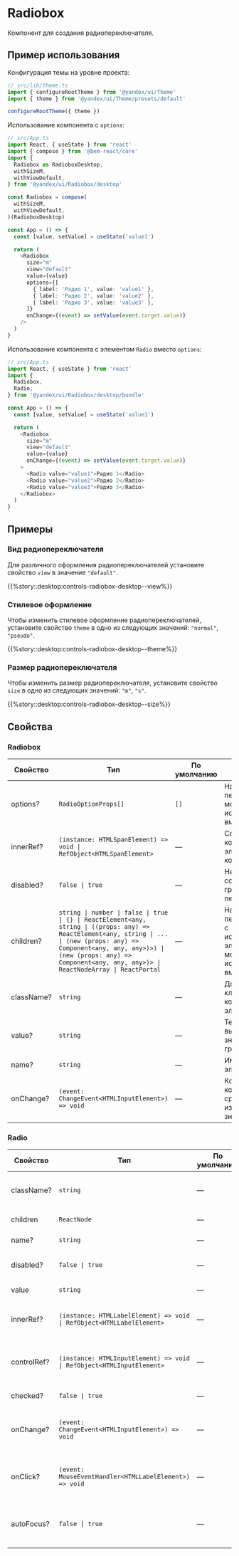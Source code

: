 # Radiobox



<!-- description:start -->
Компонент для создания радиопереключателя.
<!-- description:end -->

## Пример использования

Конфигурация темы на уровне проекта:

```ts
// src/lib/theme.ts
import { configureRootTheme } from '@yandex/ui/Theme'
import { theme } from '@yandex/ui/Theme/presets/default'

configureRootTheme({ theme })
```

Использование компонента с `options`:

```ts
// src/App.ts
import React, { useState } from 'react'
import { compose } from '@bem-react/core'
import {
  Radiobox as RadioboxDesktop,
  withSizeM,
  withViewDefault,
} from '@yandex/ui/Radiobox/desktop'

const Radiobox = compose(
  withSizeM,
  withViewDefault,
)(RadioboxDesktop)

const App = () => {
  const [value, setValue] = useState('value1')

  return (
    <Radiobox
      size="m"
      view="default"
      value={value}
      options={[
        { label: 'Радио 1', value: 'value1' },
        { label: 'Радио 2', value: 'value2' },
        { label: 'Радио 3', value: 'value3' },
      ]}
      onChange={(event) => setValue(event.target.value)}
    />
  )
}
```

Использование компонента с элементом `Radio` вместо `options`:

```ts
// src/App.ts
import React, { useState } from 'react'
import {
  Radiobox,
  Radio,
} from '@yandex/ui/Radiobox/desktop/bundle'

const App = () => {
  const [value, setValue] = useState('value1')

  return (
    <Radiobox
      size="m"
      view="default"
      value={value}
      onChange={(event) => setValue(event.target.value)}
    >
      <Radio value="value1">Радио 1</Radio>
      <Radio value="value2">Радио 2</Radio>
      <Radio value="value3">Радио 3</Radio>
    </Radiobox>
  )
}
```

## Примеры

### Вид радиопереключателя

Для различного оформления радиопереключателей установите свойство `view` в значение `"default"`.

{{%story::desktop:controls-radiobox-desktop--view%}}

### Стилевое оформление

Чтобы изменить стилевое оформление радиопереключателей, установите свойство `theme` в одно из следующих значений: `"normal"`, `"pseudo"`.

{{%story::desktop:controls-radiobox-desktop--theme%}}

### Размер радиопереключателя

Чтобы изменить размер радиопереключателя, установите свойство `size` в одно из следующих значений: `"m"`, `"s"`.

{{%story::desktop:controls-radiobox-desktop--size%}}

## Свойства

### Radiobox

<!-- props:start -->
| Свойство   | Тип                                                                                                                                                                                                                                                               | По умолчанию | Описание                                                                                    |
| ---------- | ----------------------------------------------------------------------------------------------------------------------------------------------------------------------------------------------------------------------------------------------------------------- | ------------ | ------------------------------------------------------------------------------------------- |
| options?   | `RadioOptionProps[]`                                                                                                                                                                                                                                              | `[]`         | Набор переключателей; можно использовать вместо `children`                                  |
| innerRef?  | `(instance: HTMLSpanElement) => void \| RefObject<HTMLSpanElement>`                                                                                                                                                                                               | —            | Ссылка на корневой DOM-элемент компонента                                                   |
| disabled?  | `false \| true`                                                                                                                                                                                                                                                   | —            | Неактивное состояние всей группы переключетелей                                             |
| children?  | `string \| number \| false \| true \| {} \| ReactElement<any, string \| ((props: any) => ReactElement<any, string \| ... \| (new (props: any) => Component<any, any, any>)>) \| (new (props: any) => Component<any, any, any>)> \| ReactNodeArray \| ReactPortal` | —            | Набор переключателей c использованием элемента `Radio`; можно использовать вместо `options` |
| className? | `string`                                                                                                                                                                                                                                                          | —            | Дополнительный класс у корневого DOM-элемента                                               |
| value?     | `string`                                                                                                                                                                                                                                                          | —            | Текущее выбранное значение в группе                                                         |
| name?      | `string`                                                                                                                                                                                                                                                          | —            | Имя для всех элементов `Radio`                                                              |
| onChange?  | `(event: ChangeEvent<HTMLInputElement>) => void`                                                                                                                                                                                                                  | —            | Коллбек, который срабатывает при изменении значения                                         |
<!-- props:end -->

### Radio

| Свойство    | Тип                                                                   | По умолчанию | Описание                                            |
| ----------- | --------------------------------------------------------------------- | ------------ | --------------------------------------------------- |
| className?  | `string`                                                              | —            | Дополнительный класс у корневого DOM-элемента       |
| children    | `ReactNode`                                                           | —            | Текст подписи к переключателю                       |
| name?       | `string`                                                              | —            | Имя переключателя                                   |
| disabled?   | `false \| true`                                                       | —            | Неактивное состояние переключателя                  |
| value       | `string`                                                              | —            | Значение переключателя                              |
| innerRef?   | `(instance: HTMLLabelElement) => void \| RefObject<HTMLLabelElement>` | —            | Ссылка на корневой DOM-элемент компонента           |
| controlRef? | `(instance: HTMLInputElement) => void \| RefObject<HTMLInputElement>` | —            | Ссылка на нативный DOM-элемент нативного инпута     |
| checked?    | `false \| true`                                                       | —            | Состояние переключателя                             |
| onChange?   | `(event: ChangeEvent<HTMLInputElement>) => void`                      | —            | Коллбек, который срабатывает при изменении значения |
| onClick?    | `(event: MouseEventHandler<HTMLLabelElement>) => void`                | —            | Коллбек, который срабатывает при клике на контейнер |
| autoFocus?  | `false \| true`                                                       | —            | Устанавливает фокус в переключатель при монтировани |
